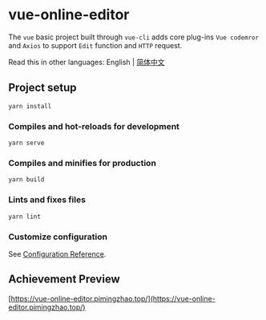 # vue-online-editor
The `vue` basic project built through `vue-cli` adds core plug-ins `Vue codemror` and `Axios` to support `Edit` function and `HTTP` request.

Read this in other languages: English | [简体中文](./README_CN.md)

## Project setup
```
yarn install
```

### Compiles and hot-reloads for development
```
yarn serve
```

### Compiles and minifies for production
```
yarn build
```

### Lints and fixes files
```
yarn lint
```

### Customize configuration
See [Configuration Reference](https://cli.vuejs.org/config/).

## Achievement Preview
[https://vue-online-editor.pimingzhao.top/](https://vue-online-editor.pimingzhao.top/)